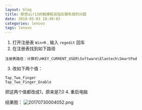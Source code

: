 ```yaml
---
layout: blog
title: 联想air13的触摸板双指右键失效的问题
date: 2018-05-03 18:49:03
categories: lenovo
tags: lenovo
---
```


1. 打开注册表 `Win+R` , 输入 `regedit` 回车
2. 在注册表找到如下路径
```
注册表路径：计算机\HKEY_CURRENT_USER\Software\Elantech\SmartPad
```
3. 改如下两个值：
```
Tap_Two_Finger
Tap_Two_Finger_Enable 
```
把这两个值都改成1，原来是7,0
4. 重启电脑

结果图：
![20170730004052.png](20170730004052.png)

